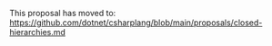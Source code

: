 This proposal has moved to: https://github.com/dotnet/csharplang/blob/main/proposals/closed-hierarchies.md